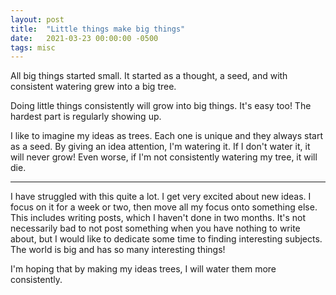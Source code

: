 ```yaml
---
layout: post
title:  "Little things make big things"
date:   2021-03-23 00:00:00 -0500
tags: misc
---
```

All big things started small. It started as a thought, a seed, and with
consistent watering grew into a big tree.

Doing little things consistently will grow into big things. It's easy too!
The hardest part is regularly showing up.

I like to imagine my ideas as trees. Each one is unique and they always
start as a seed.  By giving an idea attention, I'm watering it. If I
don't water it, it will never grow! Even worse, if I'm not consistently
watering my tree, it will die.

---

I have struggled with this quite a lot. I get very excited about new
ideas.  I focus on it for a week or two, then move all my focus onto
something else.  This includes writing posts, which I haven't done in
two months. It's not necessarily bad to not post something when you have
nothing to write about, but I would like to dedicate some time to finding
interesting subjects. The world is big and has so many interesting things!

I'm hoping that by making my ideas trees, I will water them more
consistently.
